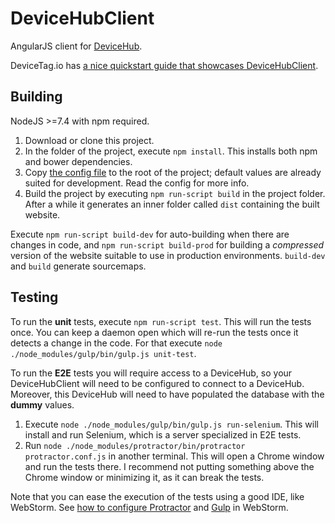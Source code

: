 # DeviceHubClient
AngularJS client for [DeviceHub](https://github.com/eReuse/DeviceHub).

DeviceTag.io has [a nice quickstart guide 
that showcases DeviceHubClient](https://www.devicetag.io/support/quick-start/).

## Building
NodeJS >=7.4 with npm required.

1. Download or clone this project.
2. In the folder of the project, execute `npm install`. This installs
   both npm and bower dependencies.
3. Copy [the config file](examples/config.yml) to the root of the 
   project; default values are already suited for development.
   Read the config for more info.
4. Build the project by executing `npm run-script build` in the
   project folder. After a while it generates an inner folder
   called `dist` containing the built website.

Execute `npm run-script build-dev` for auto-building when there
are changes in code, and `npm run-script build-prod` for building
a *compressed* version of the website suitable to use in production
environments. `build-dev` and `build` generate sourcemaps.

## Testing
To run the **unit** tests, execute `npm run-script test`. This will run the tests once. You can
keep a daemon open which will re-run the tests once it detects a change in the code. For that
execute `node ./node_modules/gulp/bin/gulp.js unit-test`.

To run the **E2E** tests you will require access to a DeviceHub, so your DeviceHubClient will
need to be configured to connect to a DeviceHub. Moreover, this DeviceHub will need to have
populated the database with the **dummy** values. 
1. Execute `node ./node_modules/gulp/bin/gulp.js run-selenium`. This will install and run
   Selenium, which is a server specialized in E2E tests.
2. Run `node ./node_modules/protractor/bin/protractor protractor.conf.js` in another terminal.
   This will open a Chrome window and run the tests there. I recommend not putting something
   above the Chrome window or minimizing it, as it can break the tests.

Note that you can ease the execution of the tests using a good IDE, like WebStorm.
See [how to configure Protractor](https://www.jetbrains.com/help/webstorm/2018.1/protractor.html)
and [Gulp](https://blog.jetbrains.com/webstorm/2014/11/gulp-in-webstorm-9/) in WebStorm.
